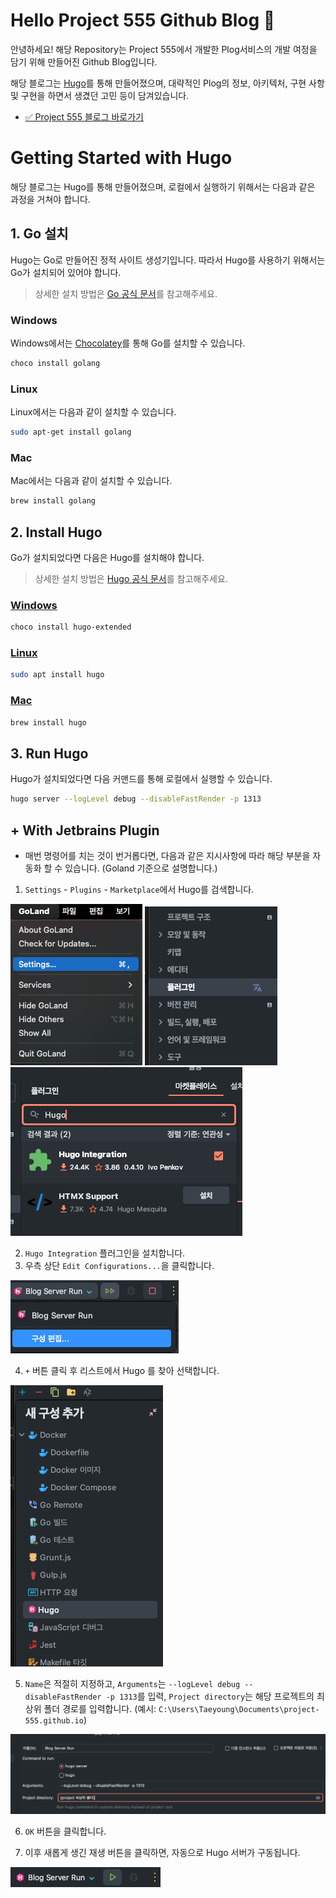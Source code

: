 # Hello Project 555 Github Blog 👋
안녕하세요! 해당 Repository는 Project 555에서 개발한 Plog서비스의 개발 여정을 담기 위해 만들어진 Github Blog입니다.

해당 블로그는 [Hugo](https://gohugo.io/)를 통해 만들어졌으며, 대략적인 Plog의 정보, 아키텍처, 구현 사항 및 구현을 하면서 생겼던 고민 등이 담겨있습니다.

- [✅ Project 555 블로그 바로가기](https://project-555.github.io/)

# Getting Started with Hugo
해당 블로그는 Hugo를 통해 만들어졌으며, 로컬에서 실행하기 위해서는 다음과 같은 과정을 거쳐야 합니다.

## 1. Go 설치
Hugo는 Go로 만들어진 정적 사이트 생성기입니다. 따라서 Hugo를 사용하기 위해서는 Go가 설치되어 있어야 합니다.
> 상세한 설치 방법은 [Go 공식 문서](https://go.dev/dl/)를 참고해주세요.

### Windows
Windows에서는 [Chocolatey](https://chocolatey.org/)를 통해 Go를 설치할 수 있습니다.
```bash
choco install golang
```

### Linux
Linux에서는 다음과 같이 설치할 수 있습니다.
```bash
sudo apt-get install golang
```

### Mac
Mac에서는 다음과 같이 설치할 수 있습니다.
```bash
brew install golang
```

## 2. Install Hugo
Go가 설치되었다면 다음은 Hugo를 설치해야 합니다.
> 상세한 설치 방법은 [Hugo 공식 문서](https://gohugo.io/installation/)를 참고해주세요.

### [Windows](https://gohugo.io/installation/windows/)
```bash
choco install hugo-extended
```

### [Linux](https://gohugo.io/installation/linux/)
```bash
sudo apt install hugo
```

### [Mac](https://gohugo.io/installation/mac/)
```bash
brew install hugo
```


## 3. Run Hugo
Hugo가 설치되었다면 다음 커맨드를 통해 로컬에서 실행할 수 있습니다.
```bash
hugo server --logLevel debug --disableFastRender -p 1313
```

## + With Jetbrains Plugin
- 매번 명령어를 치는 것이 번거롭다면, 다음과 같은 지시사항에 따라 해당 부분을 자동화 할 수 있습니다. (Goland 기준으로 설명합니다.)

1. `Settings` - `Plugins` - `Marketplace`에서 Hugo를 검색합니다.

![image](./asset/images/README-1699280604623.png)
![image](./asset/images/README-1699280744494.png)
![image](./asset/images/README-1699280699033.png)

2. `Hugo Integration` 플러그인을 설치합니다.
3. 우측 상단 `Edit Configurations...`을 클릭합니다.

![image](./asset/images/README-1699280811484.png)

4. `+` 버튼 클릭 후 리스트에서 Hugo 를 찾아 선택합니다.

![image](./asset/images/README-1699280870579.png)

5. `Name`은 적절히 지정하고, `Arguments`는 `--logLevel debug --disableFastRender -p 1313`를 입력, `Project directory`는 해당 프로젝트의 최상위 폴더 경로를 입력합니다. (예시: `C:\Users\Taeyoung\Documents\project-555.github.io`)

![image](./asset/images/README-1699280962963.png)

6. `OK` 버튼을 클릭합니다.

7. 이후 새롭게 생긴 재생 버튼을 클릭하면, 자동으로 Hugo 서버가 구동됩니다.

![image](./asset/images/README-1699281065284.png)